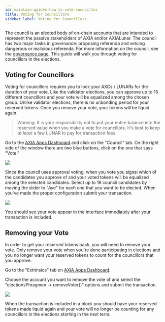 ```yaml
---
id: maintain-guides-how-to-vote-councillor
title: Voting for Councillors
sidebar_label: Voting for Councillors
---
```


The council is an elected body of on-chain accounts that are intended to represent the passive stakeholders of AXIA and/or AXIALunar. The council has two major tasks in governance: proposing referenda and vetoing dangerous or malicious referenda. For more information on the council, see the [governance page](learn-governance#council). This guide will walk you through voting for councillors in the elections.

## Voting for Councillors

Voting for councillors requires you to lock your AXCs / LUNARs for the duration of your vote. Like the validator elections, you can approve up to 16 different councillors and your vote will be equalized among the chosen group. Unlike validator elections, there is no unbonding period for your reserved tokens. Once you remove your vote, your tokens will be liquid again.

> Warning: It is your responsibility not to put your entire balance into the reserved value when you make a vote for councillors. It's best to keep _at least_ a few LUNAR to pay for transaction fees.

Go to the [AXIA Apps Dashboard](https://AXIA.js.org/apps) and click on the "Council" tab. On the right side of the window there are two blue buttons, click on the one that says "Vote."

![](assets/council/vote.png)

Since the council uses approval voting, when you vote you signal which of the candidates you approve of and your voted tokens will be equalized among the selected candidates. Select up to 16 council candidates by moving the slider to "Aye" for each one that you want to be elected. When you've made the proper configuration submit your transaction.

![](assets/council/vote_for_yourself.png)

You should see your vote appear in the interface immediately after your transaction is included.

## Removing your Vote

In order to get your reserved tokens back, you will need to remove your vote. Only remove your vote when you're done participating in elections and you no longer want your reserved tokens to count for the councillors that you approve.

Go to the "Extrinsics" tab on [AXIA Apps Dashboard](https://AXIA.js.org/apps).

Choose the account you want to remove the vote of and select the "electionsPhragmen -> removeVoter()" options and submit the transaction.

![](assets/council/remove_vote.png)

When the transaction is included in a block you should have your reserved tokens made liquid again and your vote will no longer be counting for any councillors in the elections starting in the next term.
